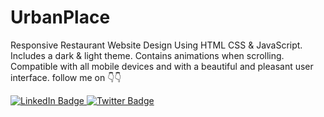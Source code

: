 # UrbanPlace
Responsive Restaurant Website Design Using HTML CSS & JavaScript.
Includes a dark & light theme.
Contains animations when scrolling.
Compatible with all mobile devices and with a beautiful and pleasant user interface.
follow me on 👇👇
<div id="badges">
  <a href="https://www.linkedin.com/in/umehijeomapeace/">
    <img src="https://img.shields.io/badge/LinkedIn-blue?style=for-the-badge&logo=linkedin&logoColor=white" alt="LinkedIn Badge"/>
  </a>
  <a href="https://twitter.com/umehijeoma2">
    <img src="https://img.shields.io/badge/Twitter-blue?style=for-the-badge&logo=twitter&logoColor=white" alt="Twitter Badge"/>
  </a>
</div>
